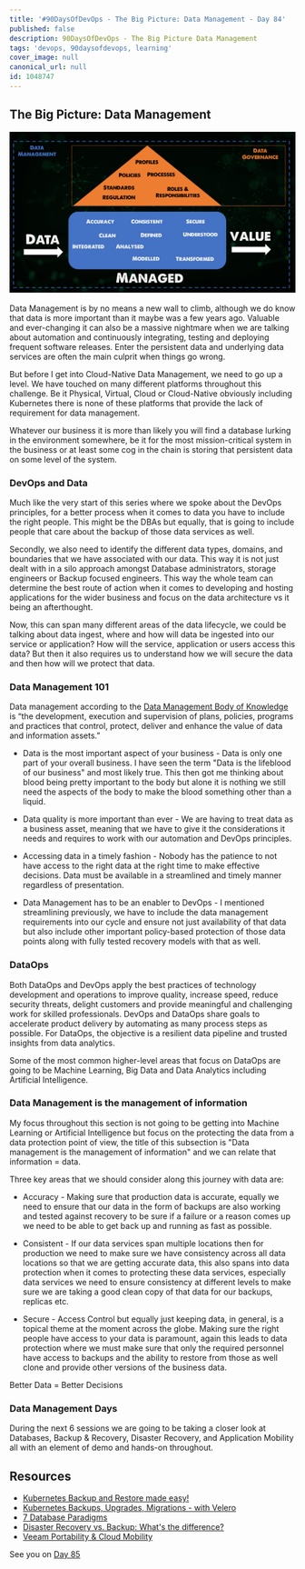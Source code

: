 ```yaml
---
title: '#90DaysOfDevOps - The Big Picture: Data Management - Day 84'
published: false
description: 90DaysOfDevOps - The Big Picture Data Management
tags: 'devops, 90daysofdevops, learning'
cover_image: null
canonical_url: null
id: 1048747
---
```


## The Big Picture: Data Management

![](Images/Day84_Data1.png)

Data Management is by no means a new wall to climb, although we do know that data is more important than it maybe was a few years ago. Valuable and ever-changing it can also be a massive nightmare when we are talking about automation and continuously integrating, testing and deploying frequent software releases. Enter the persistent data and underlying data services are often the main culprit when things go wrong.

But before I get into Cloud-Native Data Management, we need to go up a level. We have touched on many different platforms throughout this challenge. Be it Physical, Virtual, Cloud or Cloud-Native obviously including Kubernetes there is none of these platforms that provide the lack of requirement for data management.

Whatever our business it is more than likely you will find a database lurking in the environment somewhere, be it for the most mission-critical system in the business or at least some cog in the chain is storing that persistent data on some level of the system.

### DevOps and Data

Much like the very start of this series where we spoke about the DevOps principles, for a better process when it comes to data you have to include the right people. This might be the DBAs but equally, that is going to include people that care about the backup of those data services as well.

Secondly, we also need to identify the different data types, domains, and boundaries that we have associated with our data. This way it is not just dealt with in a silo approach amongst Database administrators, storage engineers or Backup focused engineers. This way the whole team can determine the best route of action when it comes to developing and hosting applications for the wider business and focus on the data architecture vs it being an afterthought.

Now, this can span many different areas of the data lifecycle, we could be talking about data ingest, where and how will data be ingested into our service or application? How will the service, application or users access this data? But then it also requires us to understand how we will secure the data and then how will we protect that data.

### Data Management 101

Data management according to the [Data Management Body of Knowledge](https://www.dama.org/cpages/body-of-knowledge) is “the development, execution and supervision of plans, policies, programs and practices that control, protect, deliver and enhance the value of data and information assets.”

- Data is the most important aspect of your business - Data is only one part of your overall business. I have seen the term "Data is the lifeblood of our business" and most likely true. This then got me thinking about blood being pretty important to the body but alone it is nothing we still need the aspects of the body to make the blood something other than a liquid.

- Data quality is more important than ever - We are having to treat data as a business asset, meaning that we have to give it the considerations it needs and requires to work with our automation and DevOps principles.

- Accessing data in a timely fashion - Nobody has the patience to not have access to the right data at the right time to make effective decisions. Data must be available in a streamlined and timely manner regardless of presentation.

- Data Management has to be an enabler to DevOps - I mentioned streamlining previously, we have to include the data management requirements into our cycle and ensure not just availability of that data but also include other important policy-based protection of those data points along with fully tested recovery models with that as well.

### DataOps

Both DataOps and DevOps apply the best practices of technology development and operations to improve quality, increase speed, reduce security threats, delight customers and provide meaningful and challenging work for skilled professionals. DevOps and DataOps share goals to accelerate product delivery by automating as many process steps as possible. For DataOps, the objective is a resilient data pipeline and trusted insights from data analytics.

Some of the most common higher-level areas that focus on DataOps are going to be Machine Learning, Big Data and Data Analytics including Artificial Intelligence.

### Data Management is the management of information

My focus throughout this section is not going to be getting into Machine Learning or Artificial Intelligence but focus on the protecting the data from a data protection point of view, the title of this subsection is "Data management is the management of information" and we can relate that information = data.

Three key areas that we should consider along this journey with data are:

- Accuracy - Making sure that production data is accurate, equally we need to ensure that our data in the form of backups are also working and tested against recovery to be sure if a failure or a reason comes up we need to be able to get back up and running as fast as possible.
- Consistent - If our data services span multiple locations then for production we need to make sure we have consistency across all data locations so that we are getting accurate data, this also spans into data protection when it comes to protecting these data services, especially data services we need to ensure consistency at different levels to make sure we are taking a good clean copy of that data for our backups, replicas etc.

- Secure - Access Control but equally just keeping data, in general, is a topical theme at the moment across the globe. Making sure the right people have access to your data is paramount, again this leads to data protection where we must make sure that only the required personnel have access to backups and the ability to restore from those as well clone and provide other versions of the business data.

Better Data = Better Decisions

### Data Management Days

During the next 6 sessions we are going to be taking a closer look at Databases, Backup & Recovery, Disaster Recovery, and Application Mobility all with an element of demo and hands-on throughout.

## Resources

- [Kubernetes Backup and Restore made easy!](https://www.youtube.com/watch?v=01qcYSck1c4&t=217s)
- [Kubernetes Backups, Upgrades, Migrations - with Velero](https://www.youtube.com/watch?v=zybLTQER0yY)
- [7 Database Paradigms](https://www.youtube.com/watch?v=W2Z7fbCLSTw&t=520s)
- [Disaster Recovery vs. Backup: What's the difference?](https://www.youtube.com/watch?v=07EHsPuKXc0)
- [Veeam Portability & Cloud Mobility](https://www.youtube.com/watch?v=hDBlTdzE6Us&t=3s)

See you on [Day 85](day85.md)
